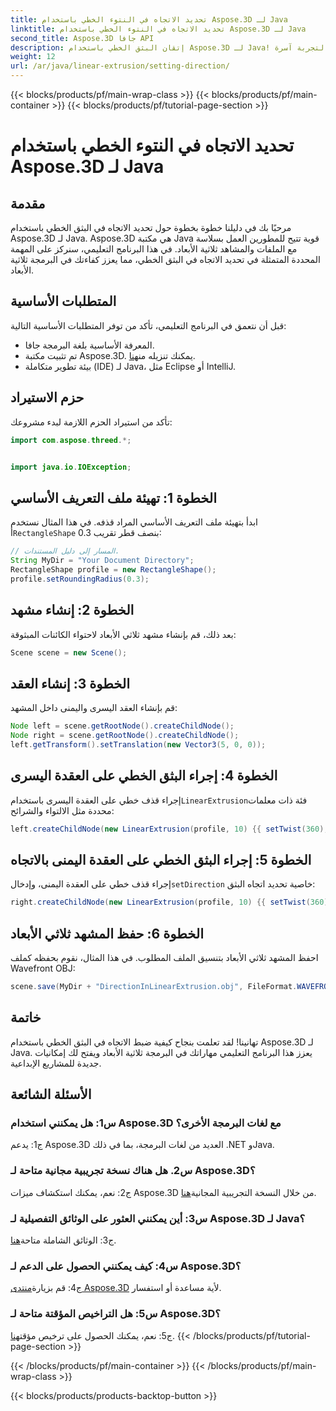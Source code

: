 ```yaml
---
title: تحديد الاتجاه في النتوء الخطي باستخدام Aspose.3D لـ Java
linktitle: تحديد الاتجاه في النتوء الخطي باستخدام Aspose.3D لـ Java
second_title: Aspose.3D جافا API
description: إتقان البثق الخطي باستخدام Aspose.3D لـ Java! اتبع دليلنا لبرمجة ثلاثية الأبعاد سلسة. قم بالتنزيل الآن لتجربة آسرة.
weight: 12
url: /ar/java/linear-extrusion/setting-direction/
---
```


{{< blocks/products/pf/main-wrap-class >}}
{{< blocks/products/pf/main-container >}}
{{< blocks/products/pf/tutorial-page-section >}}

# تحديد الاتجاه في النتوء الخطي باستخدام Aspose.3D لـ Java

## مقدمة

مرحبًا بك في دليلنا خطوة بخطوة حول تحديد الاتجاه في البثق الخطي باستخدام Aspose.3D لـ Java. Aspose.3D هي مكتبة Java قوية تتيح للمطورين العمل بسلاسة مع الملفات والمشاهد ثلاثية الأبعاد. في هذا البرنامج التعليمي، سنركز على المهمة المحددة المتمثلة في تحديد الاتجاه في البثق الخطي، مما يعزز كفاءتك في البرمجة ثلاثية الأبعاد.

## المتطلبات الأساسية

قبل أن نتعمق في البرنامج التعليمي، تأكد من توفر المتطلبات الأساسية التالية:

- المعرفة الأساسية بلغة البرمجة جافا.
-  تم تثبيت مكتبة Aspose.3D. يمكنك تنزيله من[هنا](https://releases.aspose.com/3d/java/).
- بيئة تطوير متكاملة (IDE) لـ Java، مثل Eclipse أو IntelliJ.

## حزم الاستيراد

تأكد من استيراد الحزم اللازمة لبدء مشروعك:

```java
import com.aspose.threed.*;


import java.io.IOException;
```

## الخطوة 1: تهيئة ملف التعريف الأساسي

 ابدأ بتهيئة ملف التعريف الأساسي المراد قذفه. في هذا المثال نستخدم أ`RectangleShape` بنصف قطر تقريب 0.3:

```java
// المسار إلى دليل المستندات.
String MyDir = "Your Document Directory";
RectangleShape profile = new RectangleShape();
profile.setRoundingRadius(0.3);
```

## الخطوة 2: إنشاء مشهد

بعد ذلك، قم بإنشاء مشهد ثلاثي الأبعاد لاحتواء الكائنات المبثوقة:

```java
Scene scene = new Scene();
```

## الخطوة 3: إنشاء العقد

قم بإنشاء العقد اليسرى واليمنى داخل المشهد:

```java
Node left = scene.getRootNode().createChildNode();
Node right = scene.getRootNode().createChildNode();
left.getTransform().setTranslation(new Vector3(5, 0, 0));
```

## الخطوة 4: إجراء البثق الخطي على العقدة اليسرى

 إجراء قذف خطي على العقدة اليسرى باستخدام`LinearExtrusion`فئة ذات معلمات محددة مثل الالتواء والشرائح:

```java
left.createChildNode(new LinearExtrusion(profile, 10) {{ setTwist(360); setSlices(100); }});
```

## الخطوة 5: إجراء البثق الخطي على العقدة اليمنى بالاتجاه

 إجراء قذف خطي على العقدة اليمنى، وإدخال`setDirection` خاصية تحديد اتجاه البثق:

```java
right.createChildNode(new LinearExtrusion(profile, 10) {{ setTwist(360); setSlices(100); setDirection(new Vector3(0.3, 0.2, 1));}});
```

## الخطوة 6: حفظ المشهد ثلاثي الأبعاد

احفظ المشهد ثلاثي الأبعاد بتنسيق الملف المطلوب. في هذا المثال، نقوم بحفظه كملف Wavefront OBJ:

```java
scene.save(MyDir + "DirectionInLinearExtrusion.obj", FileFormat.WAVEFRONTOBJ);
```

## خاتمة

تهانينا! لقد تعلمت بنجاح كيفية ضبط الاتجاه في البثق الخطي باستخدام Aspose.3D لـ Java. يعزز هذا البرنامج التعليمي مهاراتك في البرمجة ثلاثية الأبعاد ويفتح لك إمكانيات جديدة للمشاريع الإبداعية.

## الأسئلة الشائعة

### س1: هل يمكنني استخدام Aspose.3D مع لغات البرمجة الأخرى؟

ج1: يدعم Aspose.3D العديد من لغات البرمجة، بما في ذلك .NET وJava.

### س2. هل هناك نسخة تجريبية مجانية متاحة لـ Aspose.3D؟

 ج2: نعم، يمكنك استكشاف ميزات Aspose.3D من خلال النسخة التجريبية المجانية[هنا](https://releases.aspose.com/).

### س3: أين يمكنني العثور على الوثائق التفصيلية لـ Aspose.3D لـ Java؟

 ج3: الوثائق الشاملة متاحة[هنا](https://reference.aspose.com/3d/java/).

### س4: كيف يمكنني الحصول على الدعم لـ Aspose.3D؟

 ج4: قم بزيارة[منتدى Aspose.3D](https://forum.aspose.com/c/3d/18) لأية مساعدة أو استفسار.

### س5: هل التراخيص المؤقتة متاحة لـ Aspose.3D؟

 ج5: نعم، يمكنك الحصول على ترخيص مؤقت[هنا](https://purchase.aspose.com/temporary-license/).
{{< /blocks/products/pf/tutorial-page-section >}}

{{< /blocks/products/pf/main-container >}}
{{< /blocks/products/pf/main-wrap-class >}}

{{< blocks/products/products-backtop-button >}}
